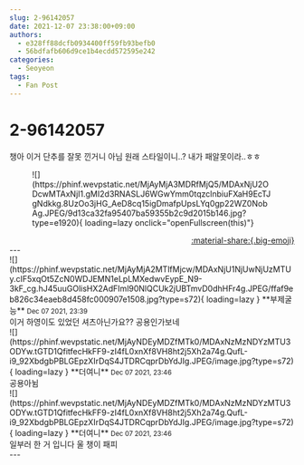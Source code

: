 ```yaml
---
slug: 2-96142057
date: 2021-12-07 23:38:00+09:00
authors:
  - e328ff88dcfb0934400ff59fb93befb0
  - 56bdfafb606d9ce1b4ecdd572595e242
categories:
  - Seoyeon
tags:
  - Fan Post
---
```


# 2-96142057

<div class="post-container" markdown="1">
<div class="content-container md-sidebar__scrollwrap" markdown="1">

챙아 이거 단추를 잘못 낀거니 아님 원래 스타일이니..? 내가 패알못이라..ㅎㅎ
<figure markdown="1">
![](https://phinf.wevpstatic.net/MjAyMjA3MDRfMjQ5/MDAxNjU2ODcwMTAxNjI1.gMI2d3RNASLJ6WGwYmm0tqzclnbiuFXaH9EcTJgNdkkg.8UzOo3jHG_AeD8cq15igDmafpUpsLYq0gp22WZ0NobAg.JPEG/9d13ca32fa95407ba59355b2c9d2015b146.jpg?type=e1920){ loading=lazy onclick="openFullscreen(this)"}
</figure>


</div>
</div>

<div style="text-align: right;" markdown="1">
<a href="https://weverse.io/fromis9/fanpost/2-96142057" style="text-align: right;">:material-share:{.big-emoji}</a>
</div>
---

<div class="comments-container md-sidebar__scrollwrap" markdown="1">
<div class="comment" markdown="1">
<div class='id-container' markdown="1">
![](https://phinf.wevpstatic.net/MjAyMjA2MTlfMjcw/MDAxNjU1NjUwNjUzMTUy.cIF5xqOt5ZcN0WDJEMN1eLpLMXedwvEypE_N9-3kF_cg.hJ45uuGOlisHX2AdFIml90NlQCUk2jUBTmvD0dhHFr4g.JPEG/ffaf9eb826c34eaeb8d458fc000907e1508.jpg?type=s72){ loading=lazy }
**부제굴능** <small>Dec 07 2021, 23:39</small><br>
</div>
<div class='comment-body' markdown="1">
이거 하영이도 있었던 셔츠아닌가요?? 공용인가보네
</div>
</div>
<div class="reply" markdown="1">
<div class="comment" markdown="1">
<div class='id-container' markdown="1">
![](https://phinf.wevpstatic.net/MjAyNDEyMDZfMTk0/MDAxNzMzNDYzMTU3ODYw.tGTD1QfitfecHkFF9-zI4fL0xnXf8VH8ht2j5Xh2a74g.QufL-i9_92XbdgbPBLGEpzXIrDqS4JTDRCqprDbYdJIg.JPEG/image.jpg?type=s72){ loading=lazy }
**<span class="artist">더여니</span>** <small>Dec 07 2021, 23:46</small><br>
</div>
<div class='comment-body' markdown="1">
공용아뉨
</div>
</div>
</div>
<div class="comment" markdown="1">
<div class='id-container' markdown="1">
![](https://phinf.wevpstatic.net/MjAyNDEyMDZfMTk0/MDAxNzMzNDYzMTU3ODYw.tGTD1QfitfecHkFF9-zI4fL0xnXf8VH8ht2j5Xh2a74g.QufL-i9_92XbdgbPBLGEpzXIrDqS4JTDRCqprDbYdJIg.JPEG/image.jpg?type=s72){ loading=lazy }
**<span class="artist">더여니</span>** <small>Dec 07 2021, 23:46</small><br>
</div>
<div class='comment-body' markdown="1">
일부러 한 거 입니다 울 챙이 패피
</div>
</div>
</div>
---
